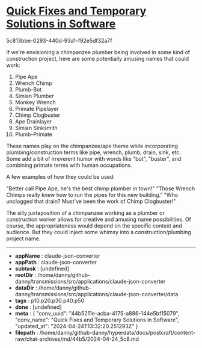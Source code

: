 # [Quick Fixes and Temporary Solutions in Software](https://claude.ai/chat/44b5211e-acba-4175-a886-144e5bf15079)

5c813bbe-0293-440d-93a1-f92e5df32a7f

 If we're envisioning a chimpanzee plumber being involved in some kind of construction project, here are some potentially amusing names that could work:

1. Pipe Ape
2. Wrench Chimp
3. Plumb-Bot
4. Simian Plumber
5. Monkey Wrench
6. Primate Pipelayer
7. Chimp Clogbuster
8. Ape Drainlayer
9. Simian Sinksmith
10. Plumb-Primate

These names play on the chimpanzee/ape theme while incorporating plumbing/construction terms like pipe, wrench, plumb, drain, sink, etc. Some add a bit of irreverent humor with words like "bot", "buster", and combining primate terms with human occupations.

A few examples of how they could be used:

"Better call Pipe Ape, he's the best chimp plumber in town!"
"Those Wrench Chimps really knew how to run the pipes for this new building."
"Who unclogged that drain? Must've been the work of Chimp Clogbuster!"

The silly juxtaposition of a chimpanzee working as a plumber or construction worker allows for creative and amusing name possibilities. Of course, the appropriateness would depend on the specific context and audience. But they could inject some whimsy into a construction/plumbing project name.

---

* **appName** : claude-json-converter
* **appPath** : claude-json-converter
* **subtask** : [undefined]
* **rootDir** : /home/danny/github-danny/transmissions/src/applications/claude-json-converter
* **dataDir** : /home/danny/github-danny/transmissions/src/applications/claude-json-converter/data
* **tags** : p10.p20.p30.p40.p50
* **done** : [undefined]
* **meta** : {
  "conv_uuid": "44b5211e-acba-4175-a886-144e5bf15079",
  "conv_name": "Quick Fixes and Temporary Solutions in Software",
  "updated_at": "2024-04-24T13:32:20.251293Z"
}
* **filepath** : /home/danny/github-danny/hyperdata/docs/postcraft/content-raw/chat-archives/md/44b5/2024-04-24_5c8.md